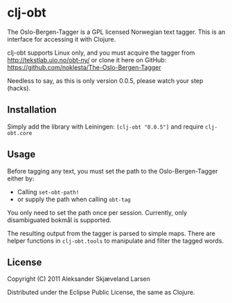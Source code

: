# clj-obt

The Oslo-Bergen-Tagger is a GPL licensed Norwegian text tagger. This is an interface for accessing it with Clojure.

clj-obt supports Linux only, and you must acquire the tagger from http://tekstlab.uio.no/obt-ny/ or clone it here on GitHub: https://github.com/noklesta/The-Oslo-Bergen-Tagger

Needless to say, as this is only version 0.0.5, please watch your step (hacks).

## Installation

Simply add the library with Leiningen: `[clj-obt "0.0.5"]` and require `clj-obt.core`

## Usage

Before tagging any text, you must set the path to the Oslo-Bergen-Tagger either by:

* Calling `set-obt-path!`
* or supply the path when calling `obt-tag`

You only need to set the path once per session. Currently, only disambiguated bokmål is supported.

The resulting output from the tagger is parsed to simple maps. There are helper functions in `clj-obt.tools` to manipulate and filter the tagged words.

## License

Copyright (C) 2011 Aleksander Skjæveland Larsen

Distributed under the Eclipse Public License, the same as Clojure.
